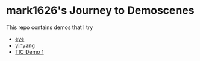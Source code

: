 # mark1626's Journey to Demoscenes

This repo contains demos that I try

- [eye](./dwitter/eye.md)
- [yinyang](./dwitter/yinyang.md.md)
- [TIC Demo 1](./demo1)
